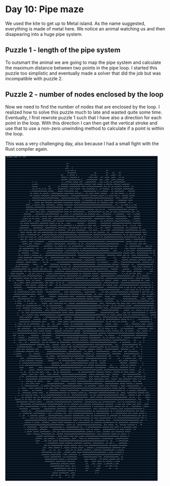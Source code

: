 # Day 10: Pipe maze
We used the kite to get up to Metal island. As the name suggested, everything
is made of metal here. We notice an animal watching us and then disapearing
into a huge pipe system.

## Puzzle 1 - length of the pipe system
To outsmart the animal we are going to map the pipe system and calculate the
maximum distance between two points in the pipe loop. I started this puzzle
too simplistic and eventually made a solver that did the job but was
incompatible with puzzle 2.

## Puzzle 2 - number of nodes enclosed by the loop
Now we need to find the number of nodes that are enclosed by the loop. I
realized how to solve this puzzle much to late and wasted quite some time.
Eventually, I first rewrote puzzle 1 such that I have also a direction
for each point in the loop. With this direction I can then get the vertical
stroke and use that to use a non-zero unwinding method to calculate if a point
is within the loop.

This was a very challenging day, also because I had a small fight with the
Rust compiler again.

![The map with the vertical strokes and enclosed nodes.](https://github.com/dennisbakhuis/advent_of_code_2023/blob/main/10_pipe_maze/pipe_maze_map.png?raw=true)

